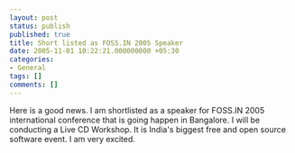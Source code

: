 ```yaml
---
layout: post
status: publish
published: true
title: Short listed as FOSS.IN 2005 Speaker
date: 2005-11-01 10:22:21.000000000 +05:30
categories:
- General
tags: []
comments: []
---
```


Here is a good news. I am shortlisted as a speaker for FOSS.IN 2005 international conference that is going happen in Bangalore. I will be conducting a Live CD Workshop. It is India's biggest free and open source software event. I am very excited.
